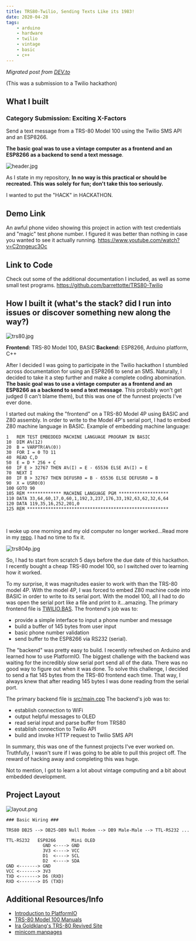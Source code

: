```yaml
---
title: TRS80-Twilio, Sending Texts Like its 1983!
date: 2020-04-28
tags:
    - arduino 
    - hardware
    - twilio
    - vintage
    - basic
    - c++
---
```


*Migrated post from [DEV.to](https://dev.to/barrettotte/trs80-twilio-sending-texts-like-its-1983-submission-450l)*

(This was a submission to a Twilio hackathon)

## What I built

### Category Submission: Exciting X-Factors

Send a text message from a TRS-80 Model 100 using the Twilio SMS API and an ESP8266.

**The basic goal was to use a vintage computer as a frontend and an ESP8266 as a backend to send a text message**.

![header.jpg](header.jpg)

As I state in my repository, **In no way is this practical or should be recreated. This was solely for fun; don't take this too seriously.**

I wanted to put the "HACK" in HACKATHON.

## Demo Link

An awful phone video showing this project in action with test credentials and "magic" test phone number. I figured it was better than nothing in case you wanted to see it actually running.
https://www.youtube.com/watch?v=C2nngeuc3Oc

## Link to Code

Check out some of the additional documentation I included, as well as some small test programs. https://github.com/barrettotte/TRS80-Twilio

## How I built it (what's the stack? did I run into issues or discover something new along the way?)

![trs80.jpg](trs80.jpg)

**Frontend:** TRS-80 Model 100, BASIC
**Backend:** ESP8266, Arduino platform, C++

After I decided I was going to participate in the Twilio hackathon I stumbled across documentation for using an ESP8266 to send an SMS. Naturally, I decided to take it a step further and make a complete coding abomination.
**The basic goal was to use a vintage computer as a frontend and an ESP8266 as a backend to send a text message**.
This probably won't get judged (I can't blame them), but this was one of the funnest projects I've ever done.

I started out making the "frontend" on a TRS-80 Model 4P using BASIC and Z80 assembly. In order to write to the Model 4P's serial port, I had to embed Z80 machine language in BASIC. Example of embedding machine language:
```
1   REM TEST EMBEDDED MACHINE LANGUAGE PROGRAM IN BASIC
10  DIM A%(12)
20  B = VARPTR(A%(0))
30  FOR I = 0 TO 11
40  READ C,D
50  E = D * 256 + C
60  IF E > 32767 THEN A%(I) = E - 65536 ELSE A%(I) = E
70  NEXT I
80  IF B > 32767 THEN DEFUSR0 = B - 65536 ELSE DEFUSR0 = B
90  X = USR0(0)
100 GOTO 90
105 REM ************* MACHINE LANGUAGE PGM *******************
110 DATA 33,64,60,17,0,60,1,192,3,237,176,33,192,63,62,32,6,64
120 DATA 119,35,16,252,201,0
125 REM ******************************************************
```

<br>

I woke up one morning and my old computer no longer worked...Read more in my [repo](https://github.com/barrettotte/TRS80-Twilio/tree/master/test/TRS80-4P).
I had no time to fix it.

![trs804p.jpg](trs804p.jpg)

So, I had to start from scratch 5 days before the due date of this hackathon.
I recently bought a cheap TRS-80 model 100, so I switched over to learning how it worked.

To my surprise, it was magnitudes easier to work with than the TRS-80 model 4P.
With the model 4P, I was forced to embed Z80 machine code into BASIC in order to write to its serial port.
With the model 100, all I had to do was open the serial port like a file and print to it...amazing.
The primary frontend file is [TWILIO.BAS](https://github.com/barrettotte/TRS80-Twilio/blob/master/TWILIO.BAS).
The frontend's job was to:
* provide a simple interface to input a phone number and message
* build a buffer of 145 bytes from user input
* basic phone number validation
* send buffer to the ESP8266 via RS232 (serial).

The "backend" was pretty easy to build. I recently refreshed on Arduino and learned how to use PlatformIO.
The biggest challenge with the backend was waiting for the incredibly slow serial port send all of the data. There was no good way to figure out when it was done. To solve this challenge, I decided to send a flat 145 bytes from the TRS-80 frontend each time. That way, I always knew that after reading 145 bytes I was done reading from the serial port.

The primary backend file is [src/main.cpp](https://github.com/barrettotte/TRS80-Twilio/blob/master/src/main.cpp)
The backend's job was to:
* establish connection to WiFi
* output helpful messages to OLED
* read serial input and parse buffer from TRS80
* establish connection to Twilio API
* build and invoke HTTP request to Twilio SMS API

In summary, this was one of the funnest projects I've ever worked on.
Truthfully, I wasn't sure if I was going to be able to pull this project off.
The reward of hacking away and completing this was huge.

Not to mention, I got to learn a lot about vintage computing and a bit about embedded development.

## Project Layout

![layout.png](layout.png)

```
### Basic Wiring ###

TRS80 DB25 --> DB25-DB9 Null Modem --> DB9 Male-Male --> TTL-RS232 ...

TTL-RS232   ESP8266      Mini OLED
              GND <----> GND
              3V3 <----> VCC
              D1  <----> SCL
              D2  <----> SDA
GND <-------> GND
VCC <-------> 3V3
TXD <-------> D6 (RXD)
RXD <-------> D5 (TXD)
```

## Additional Resources/Info

* [Introduction to PlatformIO](https://www.youtube.com/watch?v=0poh_2rBq7E)
* [TRS-80 Model 100 Manuals](http://www.classiccmp.org/dunfield/kyocera/index.htm)
* [Ira Goldklang's TRS-80 Revived Site](http://www.trs-80.com/wordpress/)
* [minicom manpages](https://manpages.ubuntu.com/manpages/trusty/man1/minicom.1.html)